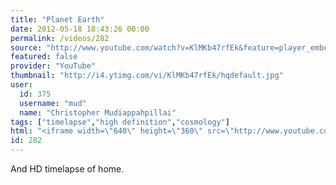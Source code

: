 ```yaml
---
title: "Planet Earth"
date: 2012-05-18 18:43:26 00:00
permalink: /videos/282
source: "http://www.youtube.com/watch?v=KlMKb47rfEk&feature=player_embedded"
featured: false
provider: "YouTube"
thumbnail: "http://i4.ytimg.com/vi/KlMKb47rfEk/hqdefault.jpg"
user:
  id: 375
  username: "mud"
  name: "Christopher Mudiappahpillai"
tags: ["timelapse","high definition","cosmology"]
html: "<iframe width=\"640\" height=\"360\" src=\"http://www.youtube.com/embed/KlMKb47rfEk?wmode=transparent&fs=1&feature=oembed\" frameborder=\"0\" allowfullscreen></iframe>"
id: 282
---
```


And HD timelapse of home.